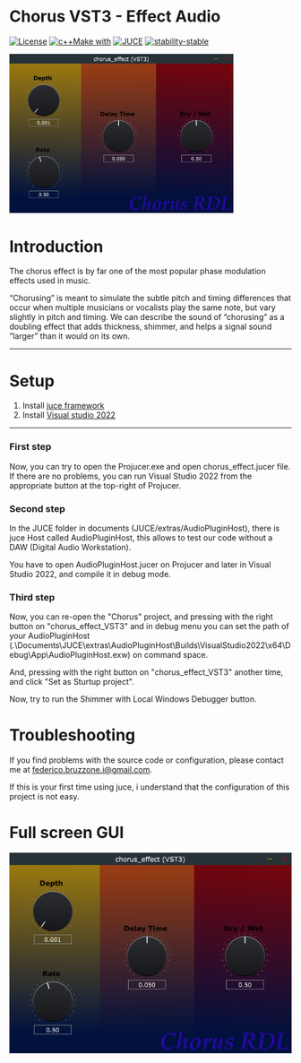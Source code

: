 # Chorus VST3 - Effect Audio

[![License](https://img.shields.io/badge/License-MIT-blue)](https://github.com/FedericoBruzzone/chorus_audio/edit/master/License)
[![c++Make with](https://img.shields.io/badge/C%2B%2B-v12.1.0-orange)](https://en.wikipedia.org/wiki/C%2B%2B)
[![JUCE](https://img.shields.io/badge/JUCE-v6.1.6-green)](https://juce.com)
[![stability-stable](https://img.shields.io/badge/stability-stable-green.svg)](https://github.com/emersion/stability-badges#stable)


<img src="./Docs/chorus_effect_VST3.png" width="400" heigth="400"/>

# Introduction
The chorus effect is by far one of the most popular phase modulation effects used in music. 

“Chorusing” is meant to simulate the subtle pitch and timing differences that occur when multiple musicians or vocalists play the same note, but vary slightly in pitch and timing. We can describe the sound of “chorusing” as a doubling effect that adds thickness, shimmer, and helps a signal sound “larger” than it would on its own. 

---

# Setup 
1. Install [juce framework](https://juce.com/get-juce/download)
2. Install [Visual studio 2022](https://visualstudio.microsoft.com)

---

### First step
Now, you can try to open the Projucer.exe and open chorus_effect.jucer file. If there are no problems, you can run Visual Studio 2022 from the appropriate button at the top-right of Projucer.

### Second step

In the JUCE folder in documents (JUCE/extras/AudioPluginHost), there is juce Host called AudioPluginHost, this allows to test our code without a DAW (Digital Audio Workstation).

You have to open AudioPluginHost.jucer on Projucer and later in Visual Studio 2022, and compile it in debug mode.

### Third step

Now, you can re-open the "Chorus" project, and pressing with the right button on "chorus_effect_VST3" and in debug menu you can set the path of your AudioPluginHost (.\Documents\JUCE\extras\AudioPluginHost\Builds\VisualStudio2022\x64\Debug\App\AudioPluginHost.exw) on command space.

And, pressing with the right button on "chorus_effect_VST3" another time, and click
"Set as Sturtup project".

Now, try to run the Shimmer with Local Windows Debugger button.

# Troubleshooting
If you find problems with the source code or configuration, please contact me at federico.bruzzone.i@gmail.com.

If this is your first time using juce, i understand that the configuration of this project is not easy.

# Full screen GUI
![Shimmer_VST3](./Docs/chorus_effect_VST3.png)
